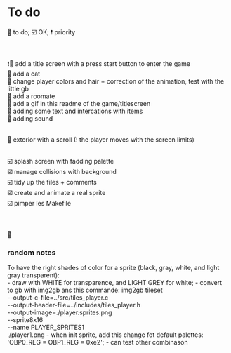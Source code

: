 # To do

:radio_button: to do; :ballot_box_with_check: OK; :exclamation: priority<br><br><br>

:exclamation::radio_button: add a title screen with a press start button to enter the game<br>
:radio_button: add a cat<br>
:radio_button: change player colors and hair + correction of the animation, test with the little gb<br>
:radio_button: add a roomate<br>
:radio_button: add a gif in this readme of the game/titlescreen<br>
:radio_button: adding some text and intercations with items<br>
:radio_button: adding sound<br><br>

:radio_button: exterior with a scroll (! the player moves with the screen limits)<br><br>

:ballot_box_with_check: splash screen with fadding palette<br>
:ballot_box_with_check: manage collisions with background<br>
:ballot_box_with_check: tidy up the files + comments<br>
:ballot_box_with_check: create and animate a real sprite <br>
:ballot_box_with_check: pimper les Makefile<br><br><br>


:green_book:<h3>random notes</h3>
To have the right shades of color for a sprite (black, gray, white, and light gray transparent):<br>
	- draw with WHITE for transparence, and LIGHT GREY for white;
	- convert to gb with img2gb ans this commande:
	img2gb tileset \
    --output-c-file=../src/tiles_player.c \
    --output-header-file=../includes/tiles_player.h \
    --output-image=./player.sprites.png \
    --sprite8x16 \
    --name PLAYER_SPRITES1 \
    ./player1.png
	- when init sprite, add this change fot default palettes: 'OBP0_REG = OBP1_REG = 0xe2';
	- can test other combinason

